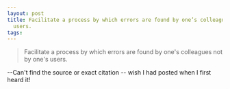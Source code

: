 ```yaml
---
layout: post
title: Facilitate a process by which errors are found by one’s colleagues not by one’s
  users.
tags: 
---
```

> Facilitate a process by which errors are found by one's colleagues not by
one's users.

--Can't find the source or exact citation -- wish I had posted when I first
heard it!

